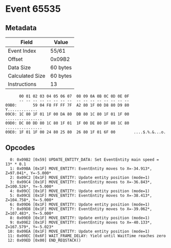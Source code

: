 # Event 65535

## Metadata

| Field           | Value    |
|-----------------|----------|
| Event Index     | 55/61    |
| Offset          | 0x09B2   |
| Data Size       | 60 bytes |
| Calculated Size | 60 bytes |
| Instructions    | 13       |

```
      00 01 02 03 04 05 06 07  08 09 0A 0B 0C 0D 0E 0F
      -- -- -- -- -- -- -- --  -- -- -- -- -- -- -- --
09B0:       59 04 F8 FF FF 7F  A2 80 1F 00 D8 80 D9 80    Y.............
09C0: 1C 80 1F 01 1F 00 DA 80  DB 80 1C 80 1F 01 1F 00  ................
09D0: DC 80 DD 80 1C 80 1F 01  1F 00 DE 80 DF 80 1C 80  ................
09E0: 1F 01 1F 00 24 80 25 80  26 80 1F 01 6F 00        ....$.%.&...o.  
```

## Opcodes

```
  0: 0x09B2 [0x59] UPDATE_ENTITY_DATA: Set EventEntity main speed = 13* * 0.1
  1: 0x09BA [0x1F] MOVE_ENTITY: EventEntity moves to X=-34.913*, Z=97.041*, Y=-5.000*
  2: 0x09C2 [0x1F] MOVE_ENTITY: Update entity position (mode=1)
  3: 0x09C4 [0x1F] MOVE_ENTITY: EventEntity moves to X=-36.843*, Z=100.526*, Y=-5.000*
  4: 0x09CC [0x1F] MOVE_ENTITY: Update entity position (mode=1)
  5: 0x09CE [0x1F] MOVE_ENTITY: EventEntity moves to X=-38.413*, Z=104.758*, Y=-5.000*
  6: 0x09D6 [0x1F] MOVE_ENTITY: Update entity position (mode=1)
  7: 0x09D8 [0x1F] MOVE_ENTITY: EventEntity moves to X=-39.062*, Z=107.483*, Y=-5.000*
  8: 0x09E0 [0x1F] MOVE_ENTITY: Update entity position (mode=1)
  9: 0x09E2 [0x1F] MOVE_ENTITY: EventEntity moves to X=-40.133*, Z=167.579*, Y=-5.023*
 10: 0x09EA [0x1F] MOVE_ENTITY: Update entity position (mode=1)
 11: 0x09EC [0x6F] WAIT_FRAME_DELAY: Yield until WaitTime reaches zero
 12: 0x09ED [0x00] END_REQSTACK()
```
